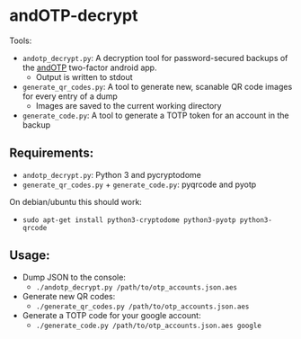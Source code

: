 # andOTP-decrypt

Tools:
 - `andotp_decrypt.py`: A decryption tool for password-secured backups of the [andOTP](https://github.com/flocke/andOTP) two-factor android app.
   - Output is written to stdout
 - `generate_qr_codes.py`: A tool to generate new, scanable QR code images for every entry of a dump
   - Images are saved to the current working directory
 - `generate_code.py`: A tool to generate a TOTP token for an account in the backup

## Requirements:
 - `andotp_decrypt.py`: Python 3 and pycryptodome
 - `generate_qr_codes.py` + `generate_code.py`: pyqrcode and pyotp

On debian/ubuntu this should work:
 - `sudo apt-get install python3-cryptodome python3-pyotp python3-qrcode`

## Usage:
 - Dump JSON to the console:
   - `./andotp_decrypt.py /path/to/otp_accounts.json.aes`
 - Generate new QR codes:
   - `./generate_qr_codes.py /path/to/otp_accounts.json.aes`
 - Generate a TOTP code for your google account:
   - `./generate_code.py /path/to/otp_accounts.json.aes google`

